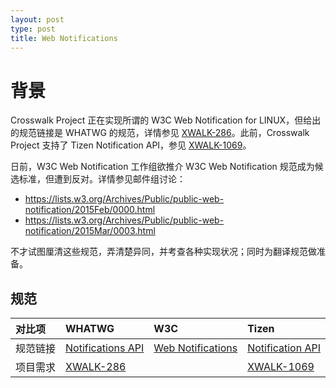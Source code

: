 ```yaml
---
layout: post
type: post
title: Web Notifications
---
```


# 背景

Crosswalk Project 正在实现所谓的 W3C Web Notification for LINUX，但给出的规范链接是 WHATWG 的规范，详情参见 [XWALK-286](https://crosswalk-project.org/jira/browse/XWALK-286)。此前，Crosswalk Project 支持了 Tizen Notification API，参见 [XWALK-1069](https://crosswalk-project.org/jira/browse/XWALK-1069)。

日前，W3C Web Notification 工作组欲推介 W3C Web Notification 规范成为候选标准，但遭到反对。详情参见邮件组讨论：

* https://lists.w3.org/Archives/Public/public-web-notification/2015Feb/0000.html
* https://lists.w3.org/Archives/Public/public-web-notification/2015Mar/0003.html

不才试图厘清这些规范，弄清楚异同，并考查各种实现状况；同时为翻译规范做准备。

## 规范

| 对比项 | WHATWG | W3C | Tizen |
| :----- | :----- | :-- | :---- |
| 规范链接 | [Notifications API](https://notifications.spec.whatwg.org/) | [Web Notifications](https://dvcs.w3.org/hg/notifications/raw-file/tip/Overview.html) | [Notification API](https://developer.tizen.org/dev-guide/2.3.0/org.tizen.mobile.web.device.apireference/tizen/notification.html) |
| 项目需求 | [XWALK-286](https://crosswalk-project.org/jira/browse/XWALK-286) | | [XWALK-1069](https://crosswalk-project.org/jira/browse/XWALK-1069) |

